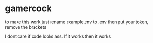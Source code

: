 # gamercock

to make this work just rename example.env to .env then put your token, remove the brackets

I dont care if code looks ass. If it works then it works